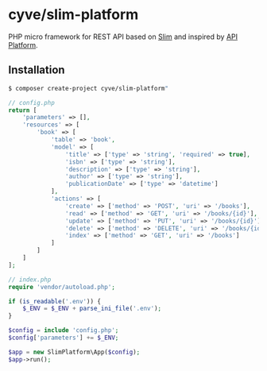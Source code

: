 # cyve/slim-platform

PHP micro framework for REST API based on [Slim](http://www.slimframework.com) and inspired by [API Platform](https://api-platform.com/).

## Installation
```bash
$ composer create-project cyve/slim-platform"
```
```php
// config.php
return [
    'parameters' => [],
    'resources' => [
        'book' => [
            'table' => 'book',
            'model' => [
                'title' => ['type' => 'string', 'required' => true],
                'isbn' => ['type' => 'string'],
                'description' => ['type' => 'string'],
                'author' => ['type' => 'string'],
                'publicationDate' => ['type' => 'datetime']
            ],
            'actions' => [
                'create' => ['method' => 'POST', 'uri' => '/books'],
                'read' => ['method' => 'GET', 'uri' => '/books/{id}'],
                'update' => ['method' => 'PUT', 'uri' => '/books/{id}'],
                'delete' => ['method' => 'DELETE', 'uri' => '/books/{id}'],
                'index' => ['method' => 'GET', 'uri' => '/books']
            ]
        ]
    ]
];
```
```php
// index.php
require 'vendor/autoload.php';

if (is_readable('.env')) {
    $_ENV = $_ENV + parse_ini_file('.env');
}

$config = include 'config.php';
$config['parameters'] += $_ENV;

$app = new SlimPlatform\App($config);
$app->run();
```
